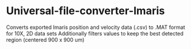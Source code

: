 # Universal-file-converter-Imaris
Converts exported Imaris position and velocity data (.csv) to .MAT format for 10X, 2D data sets
Additionally filters values to keep the best detected region (centered 900 x 900 um)

